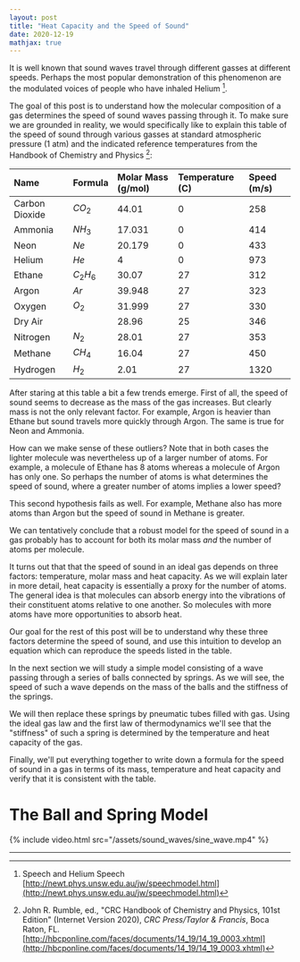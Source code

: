 ```yaml
---
layout: post
title: "Heat Capacity and the Speed of Sound"
date: 2020-12-19
mathjax: true
---
```

It is well known that sound waves travel through different gasses at different speeds. Perhaps the most popular demonstration of this phenomenon are the modulated voices of people who have inhaled Helium [^UNSW].

The goal of this post is to understand how the molecular composition of a gas determines the speed of sound waves passing through it. To make sure we are grounded in reality, we would specifically like to explain this table of the speed of sound through various gasses at standard atmospheric pressure (1 atm) and the indicated reference temperatures from the Handbook of Chemistry and Physics [^HCP]:

| Name | Formula | Molar Mass (g/mol) | Temperature (C) | Speed (m/s) |
| :--- | :------ | :----------------- | :-------------- | :---------- |
| Carbon Dioxide | $CO_2$ | 44.01 | 0 | 258 |
| Ammonia | $NH_3$ | 17.031 | 0 | 414 |
| Neon | $Ne$ | 20.179 | 0 | 433 |
| Helium | $He$ | 4 | 0 | 973 | 
| Ethane | $C_2H_6$ | 30.07 | 27 | 312 |
| Argon | $Ar$ | 39.948 | 27 | 323 |
| Oxygen | $O_2$ | 31.999 | 27 | 330 |
| Dry Air | | 28.96 | 25 | 346 |
| Nitrogen | $N_2$ | 28.01 | 27 | 353 |
| Methane | $CH_4$ | 16.04 | 27 | 450 | 
| Hydrogen | $H_2$ | 2.01 | 27 | 1320 |

After staring at this table a bit a few trends emerge. First of all, the speed of sound seems to decrease as the mass of the gas increases. But clearly mass is not the only relevant factor. For example, Argon is heavier than Ethane but sound travels more quickly through Argon. The same is true for Neon and Ammonia.

How can we make sense of these outliers? Note that in both cases the lighter molecule was nevertheless up of a larger number of atoms. For example, a molecule of Ethane has 8 atoms whereas a molecule of Argon has only one. So perhaps the number of atoms is what determines the speed of sound, where a greater number of atoms implies a lower speed?

This second hypothesis fails as well. For example, Methane also has more atoms than Argon but the speed of sound in Methane is greater.

We can tentatively conclude that a robust model for the speed of sound in a gas probably has to account for both its molar mass _and_ the number of atoms per molecule.

It turns out that that the speed of sound in an ideal gas depends on three factors: temperature, molar mass and heat capacity. As we will explain later in more detail, heat capacity is essentially a proxy for the number of atoms. The general idea is that molecules can absorb energy into the vibrations of their constituent atoms relative to one another. So molecules with more atoms have more opportunities to absorb heat.

Our goal for the rest of this post will be to understand why these three factors determine the speed of sound, and use this intuition to develop an equation which can reproduce the speeds listed in the table.

In the next section we will study a simple model consisting of a wave passing through a series of balls connected by springs. As we will see, the speed of such a wave depends on the mass of the balls and the stiffness of the springs.

We will then replace these springs by pneumatic tubes filled with gas. Using the ideal gas law and the first law of thermodynamics we'll see that the "stiffness" of such a spring is determined by the temperature and heat capacity of the gas.

Finally, we'll put everything together to write down a formula for the speed of sound in a gas in terms of its mass, temperature and heat capacity and verify that it is consistent with the table.

# The Ball and Spring Model

{% include video.html src="/assets/sound_waves/sine_wave.mp4" %}
____

[^UNSW]: Speech and Helium Speech [http://newt.phys.unsw.edu.au/jw/speechmodel.html](http://newt.phys.unsw.edu.au/jw/speechmodel.html)

[^HCP]: John R. Rumble, ed., "CRC Handbook of Chemistry and Physics, 101st Edition" (Internet Version 2020), _CRC Press/Taylor & Francis_, Boca Raton, FL. [http://hbcponline.com/faces/documents/14_19/14_19_0003.xhtml](http://hbcponline.com/faces/documents/14_19/14_19_0003.xhtml)

